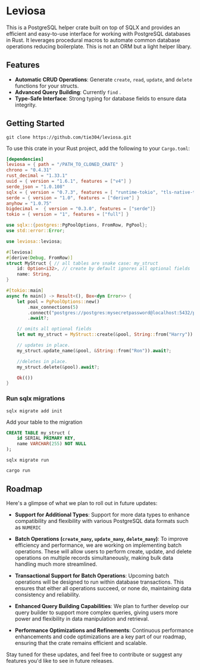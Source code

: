 # Leviosa

This is a PostgreSQL helper crate built on  top of SQLX and provides an efficient and easy-to-use interface for working with PostgreSQL databases in Rust. It leverages procedural macros to automate common database operations reducing boilerplate.
This is not an ORM but a light helper libary. 

## Features

- **Automatic CRUD Operations**: Generate `create`, `read`, `update`, and `delete` functions for your structs.
- **Advanced Query Building**: Currently `find` .
- **Type-Safe Interface**: Strong typing for database fields to ensure data integrity.

## Getting Started
`git clone https://github.com/tie304/leviosa.git`

To use this crate in your Rust project, add the following to your `Cargo.toml`:

```toml
[dependencies]
leviosa = { path = "/PATH_TO_CLONED_CRATE" }
chrono = "0.4.31"
rust_decimal = "1.33.1"
uuid = { version = "1.6.1", features = ["v4"] } 
serde_json = "1.0.108"
sqlx = { version = "0.7.3", features = [ "runtime-tokio", "tls-native-tls", "postgres", "time", "chrono", "bigdecimal", "uuid" ] }
serde = { version = "1.0", features = ["derive"] }
anyhow = "1.0.75"
bigdecimal =  { version = "0.3.0", features = ["serde"]}
tokio = { version = "1", features = ["full"] }

```
```rust
use sqlx::{postgres::PgPoolOptions, FromRow, PgPool};
use std::error::Error;

use leviosa::leviosa;

#[leviosa]
#[derive(Debug, FromRow)]
struct MyStruct { // all tables are snake case: my_struct
    id: Option<i32>, // create by default ignores all optional fields
    name: String,
}

#[tokio::main]
async fn main() -> Result<(), Box<dyn Error>> {
    let pool = PgPoolOptions::new()
        .max_connections(5)
        .connect("postgres://postgres:mysecretpassword@localhost:5432/postgres")
        .await?;

    // omits all optional fields
    let mut my_struct = MyStruct::create(&pool, String::from("Harry")).await?;

    // updates in place.
    my_struct.update_name(&pool, &String::from("Ron")).await?;

    //deletes in place.
    my_struct.delete(&pool).await?;

    Ok(())
}
```
### Run sqlx migrations
`sqlx migrate add init`

Add your table to the migration

```sql
CREATE TABLE my_struct (
    id SERIAL PRIMARY KEY,
    name VARCHAR(255) NOT NULL
);
```
`sqlx migrate run`

`cargo run`
## Roadmap

Here's a glimpse of what we plan to roll out in future updates:

- **Support for Additional Types**: Support for more data types to enhance compatibility and flexibility with various PostgreSQL data formats such as `NUMERIC`

- **Batch Operations (`create_many`, `update_many`, `delete_many`)**: To improve efficiency and performance, we are working on implementing batch operations. These will allow users to perform create, update, and delete operations on multiple records simultaneously, making bulk data handling much more streamlined.

- **Transactional Support for Batch Operations**:  Upcoming batch operations will be designed to run within database transactions. This ensures that either all operations succeed, or none do, maintaining data consistency and reliability.

- **Enhanced Query Building Capabilities**: We plan to further develop our query builder to support more complex queries, giving users more power and flexibility in data manipulation and retrieval.

- **Performance Optimizations and Refinements**: Continuous performance enhancements and code optimizations are a key part of our roadmap, ensuring that the crate remains efficient and scalable.

Stay tuned for these updates, and feel free to contribute or suggest any features you'd like to see in future releases.
